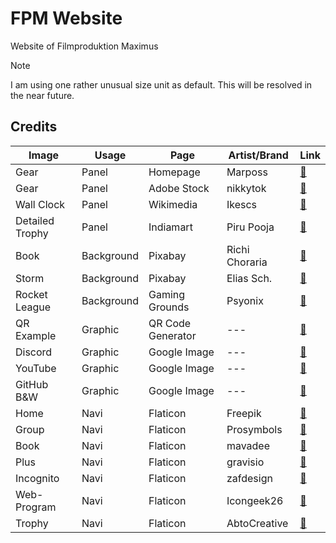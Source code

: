 # FPM Website
Website of Filmproduktion Maximus

> [!NOTE]
> I am using one rather unusual size unit as default. This will be resolved in the near future.

## Credits
| Image | Usage | Page | Artist/Brand | Link |
| --- | --- | --- | --- | --- |
| Gear | Panel | Homepage | Marposs | [🔗](https://www.marposs.com/ger/application/mechanical-industry-gears) |
| Gear | Panel | Adobe Stock | nikkytok | [🔗](https://stock.adobe.com/de/search?creator_id=200519964&filters%5Bcontent_type%3Aphoto%5D=1&filters%5Bcontent_type%3Aillustration%5D=1&filters%5Bcontent_type%3Azip_vector%5D=1&filters%5Bcontent_type%3Avideo%5D=1&filters%5Bcontent_type%3Atemplate%5D=1&filters%5Bcontent_type%3A3d%5D=1&filters%5Bfetch_excluded_assets%5D=1&filters%5Bcontent_type%3Aimage%5D=1&order=relevance&k=gear&search_page=1&search_type=usertyped&acp=&aco=gear&get_facets=0&asset_id=141883625) |
| Wall Clock | Panel | Wikimedia | Ikescs | [🔗](https://commons.wikimedia.org/wiki/File:Wall_clock.jpg) |
| Detailed Trophy | Panel | Indiamart | Piru Pooja | [🔗](https://www.indiamart.com/proddetail/new-trophies-awards-12660502073.html) |
| Book | Background | Pixabay | Richi Choraria | [🔗](https://pixabay.com/de/photos/b%C3%BCcher-tinte-licht-golden-leser-1906534/) |
| Storm | Background | Pixabay | Elias Sch. | [🔗](https://pixabay.com/de/photos/unwetter-abenteuer-mysterie-3041241/) |
| Rocket League | Background | Gaming Grounds | Psyonix | [🔗](https://www.gaming-grounds.de/rocket-league-besonderes-event-ehrt-pele-hoechstpersoenlich/) |
| QR Example | Graphic | QR Code Generator | --- | [🔗](https://www.qrcode-generator.de/) |
| Discord | Graphic | Google Image | --- | [🔗](https://www.google.de/search?sca_esv=2a63e8a7ece273e3&sxsrf=ADLYWIJPF24pqKKWUVqwaFsc_H_L7m6-pQ:1732299117407&q=discord&udm=2&fbs=AEQNm0A6bwEop21ehxKWq5cj-cHa02QUie7apaStVTrDAEoT1CkRGSL-1wA3X2bR5dRYtRELv2nVM6XpZ_f_zLfBr8ZfFDo4-AC-M6UQA9qap38PVEs-C6Cbkgx-SskggRAQ5m4cab5KHWfkrrH_uftZO5ZDbOMYA6CsHvklBX5x_L_SvJp7IjI50wj2moCd25JNohuOGDIG&sa=X&ved=2ahUKEwjLnaaMxfCJAxWY87sIHXSoLfYQtKgLegQIHxAB&biw=2560&bih=1279&dpr=1) |
| YouTube | Graphic | Google Image | --- | [🔗](https://www.google.de/search?q=youtube&sca_esv=2a63e8a7ece273e3&udm=2&biw=2560&bih=1279&sxsrf=ADLYWIKA7c5FIjpSEj_p3LbXC7ozuueZ-w%3A1732299118554&ei=bslAZ-a-IeaQ9u8PxL2KqQY&ved=0ahUKEwjmreyMxfCJAxVmiP0HHcSeImUQ4dUDCBA&uact=5&oq=youtube&gs_lp=EgNpbWciB3lvdXR1YmUyBBAjGCcyEBAAGIAEGLEDGEMYgwEYigUyChAAGIAEGEMYigUyCBAAGIAEGLEDMgoQABiABBhDGIoFMgoQABiABBhDGIoFMgoQABiABBhDGIoFMgoQABiABBhDGIoFMgoQABiABBhDGIoFMgsQABiABBixAxiDAUjcBVAAWOMEcAB4AJABAJgBTqABzQOqAQE3uAEDyAEA-AEBmAIHoALdA8ICBRAAGIAEmAMAkgcBN6AH4S0&sclient=img) |
| GitHub B&W | Graphic | Google Image | --- | [🔗](https://www.google.com/search?sca_esv=2a63e8a7ece273e3&rlz=1C1CHBF_deDE880DE880&sxsrf=ADLYWILLddCY1dz4VOuNvt1E9jDUUgnMxQ:1732300323624&q=github&udm=2&fbs=AEQNm0A6bwEop21ehxKWq5cj-cHa02QUie7apaStVTrDAEoT1CkRGSL-1wA3X2bR5dRYtRGv3dh0WX48pQ0OijG3Ir_Ily36WNjIM66TUeQQm6v5pCxPr2gtqfjkC7ffv6Tr7pov6Kj4r20q4qdHCSHuZ8l9l_oCqEwoxOcaGtTQ9oNU0Tr95ug&sa=X&ved=2ahUKEwiX_LvLyfCJAxUs0AIHHe2gHBAQtKgLegQIHRAB&biw=1463&bih=731&dpr=1.75) |
| Home | Navi | Flaticon | Freepik | [🔗](https://www.flaticon.com/free-icon/home_1946488?term=home&page=1&position=3&origin=search&related_id=1946488) |
| Group | Navi | Flaticon | Prosymbols | [🔗](https://www.flaticon.com/free-icon/group_615075?term=team&page=1&position=42&origin=search&related_id=615075) |
| Book | Navi | Flaticon | mavadee | [🔗](https://www.flaticon.com/free-icon/book_1164620?term=library&page=1&position=1&origin=search&related_id=1164620) |
| Plus | Navi | Flaticon | gravisio | [🔗](https://www.flaticon.com/free-icon/plus_11502540?term=extra&page=1&position=41&origin=search&related_id=11502540) |
| Incognito | Navi | Flaticon | zafdesign | [🔗](https://www.flaticon.com/free-icon/incognito_5006692?term=incognito&page=1&position=7&origin=search&related_id=5006692) |
| Web-Program | Navi | Flaticon | Icongeek26 | [🔗](https://www.flaticon.com/free-icon/web-programming_1336494?term=code&page=1&position=4&origin=search&related_id=1336494) |
| Trophy | Navi | Flaticon | AbtoCreative | [🔗](https://www.flaticon.com/free-icon/trophy_9742857?term=tournament&page=1&position=5&origin=search&related_id=9742857) |
